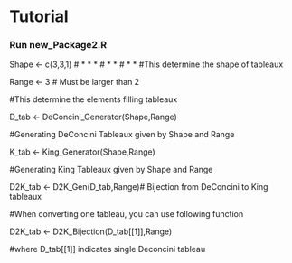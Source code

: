 # Tutorial

### Run new_Package2.R

Shape <- c(3,3,1) # * * *
                  # * *
                  # * *
  #This determine the shape of tableaux

Range <- 3  # Must be larger than 2

  #This determine the elements filling tableaux

D_tab <- DeConcini_Generator(Shape,Range) 

  #Generating DeConcini Tableaux given by Shape and Range

K_tab <- King_Generator(Shape,Range) 

  #Generating King Tableaux given by Shape and Range

D2K_tab <- D2K_Gen(D_tab,Range)# Bijection from DeConcini to King tableaux

 #When converting one tableau, you can use following function
 
D2K_tab <- D2K_Bijection(D_tab[[1]],Range) 

 #where D_tab[[1]] indicates single Deconcini tableau
